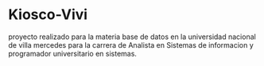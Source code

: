 # Kiosco-Vivi

proyecto realizado para la materia base de datos en la universidad nacional de villa mercedes
para la carrera de Analista en Sistemas de informacion y programador universitario en sistemas.
